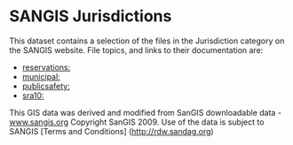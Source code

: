 
# SANGIS Jurisdictions

This dataset contains a selection of the files in the Jurisdiction category on the SANGIS website. File topics, and links to their documentation are: 

  * [reservations:](http://rdw.sandag.org/file_store/Jurisdiction/Indian_Reservations.zip)
  * [municipal:](http://rdw.sandag.org/file_store/Jurisdiction/Municipal_Boundaries.zip)
  * [publicsafety:](http://rdw.sandag.org/file_store/Jurisdiction/Public_Safety_Jurisdictions.zip)
  * [sra10:](http://rdw.sandag.org/file_store/Jurisdiction/Subregional_Areas_2010.zip)
  
This GIS data was derived and modified from SanGIS downloadable data - www.sangis.org Copyright SanGIS 2009. Use of the data is subject to SANGIS [Terms and Conditions] (http://rdw.sandag.org)